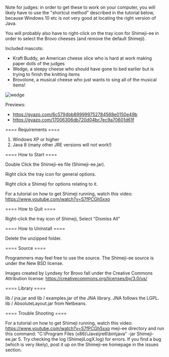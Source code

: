 Note for judges: in order to get these to work on your computer, you will likely have to use the "shortcut method" described in the tutorial below, because Windows 10 etc is not very good at locating the right version of Java.

You will probably also have to right-click on the tray icon for Shimeji-ee in order to select the Brovo cheeses (and remove the default Shimeji).

Included mascots:
- Kraft Buddy, an American cheese slice who is hard at work making paper dolls of the judges
- Wedge, a sleepy cheese who should have gone to bed earlier but is trying to finish the knitting items
- Brovolone, a musical cheese who just wants to sing all of the musical items!

![wedge](https://user-images.githubusercontent.com/2042238/117597540-c99df780-b113-11eb-832e-01891a8f585c.gif)

Previews:
- https://gyazo.com/6c5794bb899999752784568e0150e49b
- https://gyazo.com/17006306db720d04bc7ec9a70601d61f

==== Requirements ==== 

1. Windows XP or higher
2. Java 8 (many other JRE versions will not work!)

==== How to Start ==== 

Double Click the Shimeji-ee file (Shimeji-ee.jar).

Right click the tray icon for general options.

Right click a Shimeji for options relating to it.

For a tutorial on how to get Shimeji running, watch this video: https://www.youtube.com/watch?v=S7fPCGh5xxo

==== How to Quit ==== 

Right-click the tray icon of Shimeji, Select "Dismiss All"

==== How to Uninstall ==== 

Delete the unzipped folder.

==== Source ====

Programmers may feel free to use the source.  The Shimeji-ee source is under the New BSD license.

Images created by Lyndsey for Brovo fall under the Creative Commons Attribution license: https://creativecommons.org/licenses/by/3.0/us/

==== Library ====

lib / jna.jar and lib / examples.jar of the JNA library.
JNA follows the LGPL.
lib / AbsoluteLayout.jar from Netbeans.

==== Trouble Shooting ====

For a tutorial on how to get Shimeji running, watch this video: https://www.youtube.com/watch?v=S7fPCGh5xxo
meji-ee directory and run this command: "C:\Program Files (x86)\Java\jre6\bin\java" -jar Shimeji-ee.jar
5. Try checking the log (ShimejiLogX.log) for errors.  If you find a bug (which is very likely), post it up on the Shimeji-ee homepage in the issues section.

